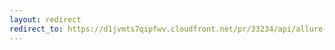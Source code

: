 ```yaml
---
layout: redirect
redirect_to: https://d1jvmts7qipfwv.cloudfront.net/pr/33234/api/allure-report/index.html
---
```

